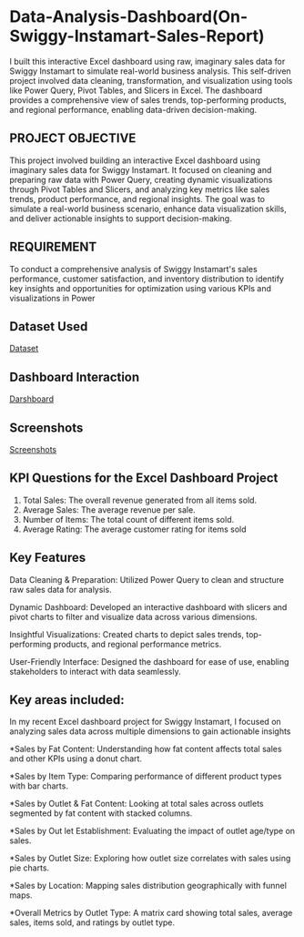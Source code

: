 # Data-Analysis-Dashboard(On-Swiggy-Instamart-Sales-Report)
I built this interactive Excel dashboard using raw, imaginary sales data for Swiggy Instamart to simulate real-world business analysis. This self-driven project involved data cleaning, transformation, and visualization using tools like Power Query, Pivot Tables, and Slicers in Excel. The dashboard provides a comprehensive view of sales trends, top-performing products, and regional performance, enabling data-driven decision-making.

## PROJECT OBJECTIVE
This project involved building an interactive Excel dashboard using imaginary sales data for Swiggy Instamart. It focused on cleaning and preparing raw data with Power Query, creating dynamic visualizations through Pivot Tables and Slicers, and analyzing key metrics like sales trends, product performance, and regional insights. The goal was to simulate a real-world business scenario, enhance data visualization skills, and deliver actionable insights to support decision-making.

## REQUIREMENT
To conduct a comprehensive analysis of Swiggy Instamart's sales performance, customer satisfaction, and inventory distribution to identify key insights and opportunities for optimization using various KPIs and visualizations in Power 

## Dataset Used 
<a href ="https://github.com/darshant15/Data-Analysis-Dashboard-On-Swiggy-Instamart-Sales-Report-/blob/fa491b7997befe793b6c58b3099cc1051874dc29/Swiggy-Instamart-project.xlsx">Dataset</a>

## Dashboard Interaction 
<a href ="https://github.com/darshant15/Data-Analysis-Dashboard-On-Swiggy-Instamart-Sales-Report-/blob/25ace7a8ee35a2192c2ebb2b2da1a45131f6bc2c/DASHBOARD(SWIGGY).png">Darshboard</a>

## Screenshots
<a href ="https://github.com/darshant15/Data-Analysis-Dashboard-On-Swiggy-Instamart-Sales-Report-/commit/03f450ebe733933eb48e4b187ce8549c047f3f4e">Screenshots</a>

## KPI Questions for the Excel Dashboard Project

1. Total Sales: The overall revenue generated from all items sold.
2. Average Sales: The average revenue per sale.
3. Number of Items: The total count of different items sold.
4. Average Rating: The average customer rating for items sold

## Key Features

Data Cleaning & Preparation: Utilized Power Query to clean and structure raw sales data for analysis.

Dynamic Dashboard: Developed an interactive dashboard with slicers and pivot charts to filter and visualize data across various dimensions.

Insightful Visualizations: Created charts to depict sales trends, top-performing products, and regional performance metrics.

User-Friendly Interface: Designed the dashboard for ease of use, enabling stakeholders to interact with data seamlessly.

## Key areas included:

In my recent Excel dashboard project for Swiggy Instamart, I focused on analyzing sales data across multiple dimensions to gain actionable insights

*Sales by Fat Content: Understanding how fat content affects total sales and other KPIs using a donut chart.

*Sales by Item Type: Comparing performance of different product types with bar charts.

*Sales by Outlet & Fat Content: Looking at total sales across outlets segmented by fat content with stacked columns.

*Sales by Out let Establishment: Evaluating the impact of outlet age/type on sales.

*Sales by Outlet Size: Exploring how outlet size correlates with sales using pie charts.

*Sales by Location: Mapping sales distribution geographically with funnel maps.

*Overall Metrics by Outlet Type: A matrix card showing total sales, average sales, items sold, and ratings by outlet type.
